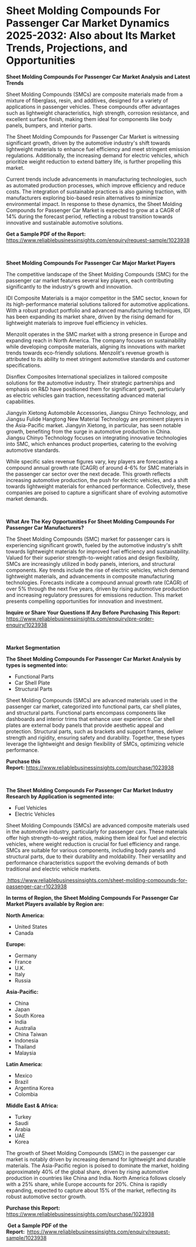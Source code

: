 <p><h1>Sheet Molding Compounds For Passenger Car Market Dynamics 2025-2032: Also about Its Market Trends, Projections, and Opportunities</h1></p><p><strong>Sheet Molding Compounds For Passenger Car Market Analysis and Latest Trends</strong></p>
<p><p>Sheet Molding Compounds (SMCs) are composite materials made from a mixture of fiberglass, resin, and additives, designed for a variety of applications in passenger vehicles. These compounds offer advantages such as lightweight characteristics, high strength, corrosion resistance, and excellent surface finish, making them ideal for components like body panels, bumpers, and interior parts.</p><p>The Sheet Molding Compounds for Passenger Car Market is witnessing significant growth, driven by the automotive industry's shift towards lightweight materials to enhance fuel efficiency and meet stringent emission regulations. Additionally, the increasing demand for electric vehicles, which prioritize weight reduction to extend battery life, is further propelling this market. </p><p>Current trends include advancements in manufacturing technologies, such as automated production processes, which improve efficiency and reduce costs. The integration of sustainable practices is also gaining traction, with manufacturers exploring bio-based resin alternatives to minimize environmental impact. In response to these dynamics, the Sheet Molding Compounds for Passenger Car Market is expected to grow at a CAGR of 14% during the forecast period, reflecting a robust transition towards innovative and sustainable automotive solutions.</p></p>
<p><strong>Get a Sample PDF of the Report:&nbsp;</strong> <a href="https://www.reliablebusinessinsights.com/enquiry/request-sample/1023938?utm_campaign=2248&utm_medium=2&utm_source=Github&utm_content=ia&utm_term=18042025&utm_id=sheet-molding-compounds-for-passenger-car">https://www.reliablebusinessinsights.com/enquiry/request-sample/1023938</a></p>
<p>&nbsp;</p>
<p><strong>Sheet Molding Compounds For Passenger Car Major Market Players</strong></p>
<p><p>The competitive landscape of the Sheet Molding Compounds (SMC) for the passenger car market features several key players, each contributing significantly to the industry's growth and innovation.</p><p>IDI Composite Materials is a major competitor in the SMC sector, known for its high-performance material solutions tailored for automotive applications. With a robust product portfolio and advanced manufacturing techniques, IDI has been expanding its market share, driven by the rising demand for lightweight materials to improve fuel efficiency in vehicles.</p><p>Menzolit operates in the SMC market with a strong presence in Europe and expanding reach in North America. The company focuses on sustainability while developing composite materials, aligning its innovations with market trends towards eco-friendly solutions. Menzolit's revenue growth is attributed to its ability to meet stringent automotive standards and customer specifications.</p><p>Disnflex Composites International specializes in tailored composite solutions for the automotive industry. Their strategic partnerships and emphasis on R&D have positioned them for significant growth, particularly as electric vehicles gain traction, necessitating advanced material capabilities.</p><p>Jiangyin Xietong Automobile Accessories, Jiangsu Chinyo Technology, and Jiangsu Fulide Hangtong New Material Technology are prominent players in the Asia-Pacific market. Jiangyin Xietong, in particular, has seen notable growth, benefiting from the surge in automotive production in China. Jiangsu Chinyo Technology focuses on integrating innovative technologies into SMC, which enhances product properties, catering to the evolving automotive standards.</p><p>While specific sales revenue figures vary, key players are forecasting a compound annual growth rate (CAGR) of around 4-6% for SMC materials in the passenger car sector over the next decade. This growth reflects increasing automotive production, the push for electric vehicles, and a shift towards lightweight materials for enhanced performance. Collectively, these companies are poised to capture a significant share of evolving automotive market demands.</p></p>
<p>&nbsp;</p>
<p><strong>What Are The Key Opportunities For Sheet Molding Compounds For Passenger Car Manufacturers?</strong></p>
<p><p>The Sheet Molding Compounds (SMC) market for passenger cars is experiencing significant growth, fueled by the automotive industry's shift towards lightweight materials for improved fuel efficiency and sustainability. Valued for their superior strength-to-weight ratios and design flexibility, SMCs are increasingly utilized in body panels, interiors, and structural components. Key trends include the rise of electric vehicles, which demand lightweight materials, and advancements in composite manufacturing technologies. Forecasts indicate a compound annual growth rate (CAGR) of over 5% through the next five years, driven by rising automotive production and increasing regulatory pressures for emissions reduction. This market presents compelling opportunities for innovation and investment.</p></p>
<p><strong>Inquire or Share Your Questions If Any Before Purchasing This Report:</strong> <a href="https://www.reliablebusinessinsights.com/enquiry/pre-order-enquiry/1023938?utm_campaign=2248&utm_medium=2&utm_source=Github&utm_content=ia&utm_term=18042025&utm_id=sheet-molding-compounds-for-passenger-car">https://www.reliablebusinessinsights.com/enquiry/pre-order-enquiry/1023938</a></p>
<p>&nbsp;</p>
<p><strong>Market Segmentation</strong></p>
<p><strong>The Sheet Molding Compounds For Passenger Car Market Analysis by types is segmented into:</strong></p>
<p><ul><li>Functional Parts</li><li>Car Shell Plate</li><li>Structural Parts</li></ul></p>
<p><p>Sheet Molding Compounds (SMCs) are advanced materials used in the passenger car market, categorized into functional parts, car shell plates, and structural parts. Functional parts encompass components like dashboards and interior trims that enhance user experience. Car shell plates are external body panels that provide aesthetic appeal and protection. Structural parts, such as brackets and support frames, deliver strength and rigidity, ensuring safety and durability. Together, these types leverage the lightweight and design flexibility of SMCs, optimizing vehicle performance.</p></p>
<p><strong>Purchase this Report:&nbsp;</strong><a href="https://www.reliablebusinessinsights.com/purchase/1023938?utm_campaign=2248&utm_medium=2&utm_source=Github&utm_content=ia&utm_term=18042025&utm_id=sheet-molding-compounds-for-passenger-car">https://www.reliablebusinessinsights.com/purchase/1023938</a></p>
<p>&nbsp;</p>
<p><strong>The Sheet Molding Compounds For Passenger Car Market Industry Research by Application is segmented into:</strong></p>
<p><ul><li>Fuel Vehicles</li><li>Electric Vehicles</li></ul></p>
<p><p>Sheet Molding Compounds (SMCs) are advanced composite materials used in the automotive industry, particularly for passenger cars. These materials offer high strength-to-weight ratios, making them ideal for fuel and electric vehicles, where weight reduction is crucial for fuel efficiency and range. SMCs are suitable for various components, including body panels and structural parts, due to their durability and moldability. Their versatility and performance characteristics support the evolving demands of both traditional and electric vehicle markets.</p></p>
<p><a href="https://www.reliablebusinessinsights.com/sheet-molding-compounds-for-passenger-car-r1023938?utm_campaign=2248&utm_medium=2&utm_source=Github&utm_content=ia&utm_term=18042025&utm_id=sheet-molding-compounds-for-passenger-car">&nbsp;https://www.reliablebusinessinsights.com/sheet-molding-compounds-for-passenger-car-r1023938</a></p>
<p><strong>In terms of Region, the Sheet Molding Compounds For Passenger Car Market Players available by Region are:</strong></p>
<p>
    <p> <strong> North America: </strong>
        <ul>
            <li>United States</li>
            <li>Canada</li>
        </ul>
        </p> 
    <p> <strong> Europe: </strong>
        <ul>
            <li>Germany</li>
            <li>France</li>
            <li>U.K.</li>
            <li>Italy</li>
            <li>Russia</li>
        </ul>
        </p> 
    <p> <strong> Asia-Pacific: </strong>
        <ul>
            <li>China</li>
            <li>Japan</li>
            <li>South Korea</li>
            <li>India</li>
            <li>Australia</li>
            <li>China Taiwan</li>
            <li>Indonesia</li>
            <li>Thailand</li>
            <li>Malaysia</li>
        </ul>
        </p> 
    <p> <strong> Latin America: </strong>
        <ul>
            <li>Mexico</li>
            <li>Brazil</li>
            <li>Argentina Korea</li>
            <li>Colombia</li>
        </ul>
        </p> 
    <p> <strong> Middle East & Africa: </strong>
        <ul>
            <li>Turkey</li>
            <li>Saudi</li>
            <li>Arabia</li>
            <li>UAE</li>
            <li>Korea</li>
        </ul>
    </p>
    </p>
<p><p>The growth of Sheet Molding Compounds (SMC) in the passenger car market is notably driven by increasing demand for lightweight and durable materials. The Asia-Pacific region is poised to dominate the market, holding approximately 40% of the global share, driven by rising automotive production in countries like China and India. North America follows closely with a 25% share, while Europe accounts for 20%. China is rapidly expanding, expected to capture about 15% of the market, reflecting its robust automotive sector growth.</p></p>
<p><strong>Purchase this Report: </strong><a href="https://www.reliablebusinessinsights.com/purchase/1023938?utm_campaign=2248&utm_medium=2&utm_source=Github&utm_content=ia&utm_term=18042025&utm_id=sheet-molding-compounds-for-passenger-car">https://www.reliablebusinessinsights.com/purchase/1023938</a></p>
<p>&nbsp;<strong>Get a Sample PDF of the Report:&nbsp;&nbsp;</strong><a href="https://www.reliablebusinessinsights.com/enquiry/request-sample/1023938?utm_campaign=2248&utm_medium=2&utm_source=Github&utm_content=ia&utm_term=18042025&utm_id=sheet-molding-compounds-for-passenger-car">https://www.reliablebusinessinsights.com/enquiry/request-sample/1023938</a></p>
<p><strong></strong></p>
<p><p></p><p></p><p></p></p>